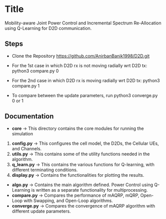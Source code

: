 # Title
Mobility-aware Joint Power Control and Incremental Spectrum Re-Allocation using 
Q-Learning for D2D communication.

## Steps

* Clone the Repository https://github.com/AnirbanBanik1998/D2D.git
* For the 1st case in which D2D rx is not moving radially wrt D2D tx:
  python3 compare.py 0
* For the 2nd case in which D2D rx is moving radially wrt D2D tx:
  python3 compare.py 1
  
* To compare between the update parameters, run python3 converge.py 0 or 1
  

## Documentation

* **core** -> This directory contains the core modules for running the simulation
1. **config.py** -> This configures the cell model, the D2Ds, the Cellular UEs, 
    and Channels.
2. **utils.py** -> This contains some of the utility functions needed 
    in the algorithm.
3. **q_learn.py** -> This contains the various functions for Q-learning, 
    with different terminating conditions.
4. **display.py** -> Contains the functionalities for plotting the results.


* **algo.py** -> Contains the main algorithm defined. Power Control using Q-Learning 
    is written as a separate functionality for multiprocessing. 
* **compare.py** -> Compares the performance of mAQRP, mQRP, Open-Loop with 
    Swapping, and Open-Loop algorithms.
* **converge.py** -> Compares the convergence of mAQRP algorithm with different
    update parameters.

